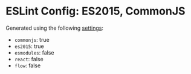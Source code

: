 # ESLint Config: ES2015, CommonJS

Generated using the following [settings](https://github.com/wildpeaks/packages-eslint-config#readme):

- `commonjs`: true
- `es2015`: true
- `esmodules`: false
- `react`: false
- `flow`: false
	